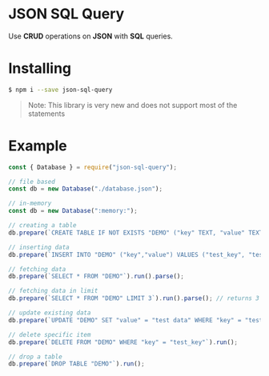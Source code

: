 # JSON SQL Query
Use **CRUD** operations on **JSON** with **SQL** queries.

# Installing

```sh
$ npm i --save json-sql-query
```

> Note: This library is very new and does not support most of the statements

# Example

```js
const { Database } = require("json-sql-query");

// file based
const db = new Database("./database.json");

// in-memory
const db = new Database(":memory:");

// creating a table
db.prepare(`CREATE TABLE IF NOT EXISTS "DEMO" ("key" TEXT, "value" TEXT)`).run();

// inserting data
db.prepare(`INSERT INTO "DEMO" ("key","value") VALUES ("test_key", "test_value")`).run();

// fetching data
db.prepare(`SELECT * FROM "DEMO"`).run().parse();

// fetching data in limit
db.prepare(`SELECT * FROM "DEMO" LIMIT 3`).run().parse(); // returns 3 items if available

// update existing data
db.prepare(`UPDATE "DEMO" SET "value" = "test data" WHERE "key" = "test_key"`).run()

// delete specific item
db.prepare(`DELETE FROM "DEMO" WHERE "key" = "test_key"`).run();

// drop a table
db.prepare(`DROP TABLE "DEMO"`).run();
```